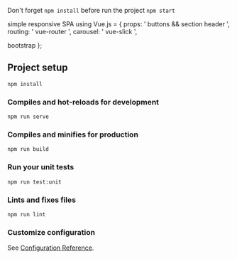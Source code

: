 Don't forget `npm install` before run the project `npm start`

simple responsive SPA using Vue.js = {
props: ' buttons && section header ',
routing: ' vue-router ',
carousel: ' vue-slick ',

bootstrap
};

## Project setup
```
npm install
```

### Compiles and hot-reloads for development
```
npm run serve
```

### Compiles and minifies for production
```
npm run build
```

### Run your unit tests
```
npm run test:unit
```

### Lints and fixes files
```
npm run lint
```

### Customize configuration
See [Configuration Reference](https://cli.vuejs.org/config/).
